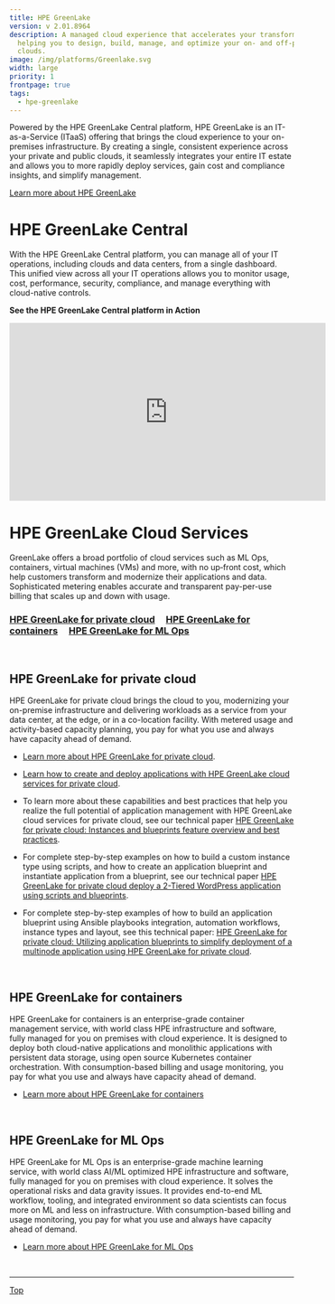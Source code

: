 ```yaml
---
title: HPE GreenLake
version: v 2.01.8964
description: A managed cloud experience that accelerates your transformation by
  helping you to design, build, manage, and optimize your on- and off-premises
  clouds.
image: /img/platforms/Greenlake.svg
width: large
priority: 1
frontpage: true
tags:
  - hpe-greenlake
---
```

Powered by the HPE GreenLake Central platform, HPE GreenLake is an IT-as-a-Service (ITaaS) offering that brings the cloud experience to your on-premises infrastructure. By creating a single, consistent experience across your private and public clouds, it seamlessly integrates your entire IT estate and allows you to more rapidly deploy services, gain cost and compliance insights, and simplify management. 

[Learn more about HPE GreenLake](https://www.hpe.com/us/en/services/it-consumption.html)

# HPE GreenLake Central

With the HPE GreenLake Central platform, you can manage all of your IT operations, including clouds and data centers, from a single dashboard. This unified view across all your IT operations allows you to monitor usage, cost, performance, security, compliance, and manage everything with cloud-native controls.

**See the HPE GreenLake Central platform in Action**

<iframe width="560" height="315" src="https://www.youtube.com/embed/l2-neSwhTWo" frameborder="0" allow="accelerometer; autoplay; clipboard-write; encrypted-media; gyroscope; picture-in-picture" allowfullscreen></iframe>

# HPE GreenLake Cloud Services

 GreenLake offers a broad portfolio of cloud services such as ML Ops, containers, virtual machines (VMs) and more, with no up‑front cost, which help customers transform and modernize their applications and data. Sophisticated metering enables accurate and transparent pay-per-use billing that scales up and down with usage. 

### [HPE GreenLake for private cloud](#privatecloud)     [HPE GreenLake for containers](#container)     [HPE GreenLake for ML Ops](#mlops)

<br>

<a id="privatecloud"></a>

## HPE GreenLake for private cloud

HPE GreenLake for private cloud brings the cloud to you, modernizing your on-premise infrastructure and delivering workloads as a service from your data center, at the edge, or in a co-location facility. With metered usage and activity-based capacity planning, you pay for what you use and always have capacity ahead of demand. 

* [Learn more about HPE GreenLake for private cloud](https://www.hpe.com/us/en/greenlake/private-cloud.html).



* [Learn how to create and deploy applications with HPE GreenLake cloud services for private cloud](https://community.hpe.com/t5/The-Cloud-Experience-Everywhere/A-better-way-to-create-and-deploy-applications-HPE-GreenLake/ba-p/7118975).



* To learn more about these capabilities and best practices that help you realize the full potential of application management with HPE GreenLake cloud services for private cloud, see our technical paper [HPE GreenLake for private cloud: Instances and blueprints feature overview and best practices](https://h20195.www2.hpe.com/v2/Getdocument.aspx?docname=a50003040enw).



* For complete step-by-step examples on how to build a custom instance type using scripts, and how to create an application blueprint and instantiate application from a blueprint, see our technical paper [HPE GreenLake for private cloud deploy a 2-Tiered WordPress application using scripts and blueprints](https://assets.ext.hpe.com/is/content/hpedam/a50003251enw).



* For complete step-by-step examples of how to build an application blueprint using Ansible playbooks integration, automation workflows, instance types and layout, see this technical paper: [HPE GreenLake for private cloud: Utilizing application blueprints to simplify deployment of a multinode application using HPE GreenLake for private cloud](https://developer.hpe.com/uploads/media/2020/6/gl4pc_eshop_bp_v1_35-1593186155592.pdf).

<br>
<a id="container"></a>

## HPE GreenLake for containers

HPE GreenLake for containers is an enterprise-grade container management service, with world class HPE infrastructure and software, fully managed for you on premises with cloud experience. It is designed to deploy both cloud-native applications and monolithic applications with persistent data storage, using open source Kubernetes container orchestration. With consumption-based billing and usage monitoring, you pay for what you use and always have capacity ahead of demand.

* [Learn more about HPE GreenLake for containers](https://www.hpe.com/us/en/greenlake/containers.html)

<br>
<a id="mlops"></a>

## HPE GreenLake for ML Ops

HPE GreenLake for ML Ops is an enterprise-grade machine learning service, with world class AI/ML optimized HPE infrastructure and software, fully managed for you on premises with cloud experience. It solves the operational risks and data gravity issues. It provides end-to-end ML workflow, tooling, and integrated environment so data scientists can focus more on ML and less on infrastructure. With consumption-based billing and usage monitoring, you pay for what you use and always have capacity ahead of demand.

* [Learn more about HPE GreenLake for ML Ops](https://www.hpe.com/us/en/greenlake/ml-ops.html)

<br>

- - -

<a href="#top" target="_self">Top</a>